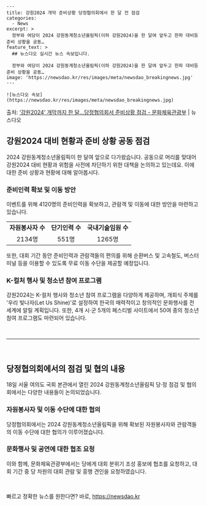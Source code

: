     ---
    title: 강원2024 개막 준비상황 당정협의회에서 한 달 전 점검
    categories:
      - News
    excerpt: >
      정부와 여당이 2024 강원동계청소년올림픽(이하 강원2024)을 한 달여 앞두고 한파 대비등준비 상황을 공동…
    feature_text: >
      ## 뉴스다오 실시간 뉴스 속보입니다.
    
      정부와 여당이 2024 강원동계청소년올림픽(이하 강원2024)을 한 달여 앞두고 한파 대비등준비 상황을 공동…
    image: 'https://newsdao.kr/res/images/meta/newsdao_breakingnews.jpg'
    ---
    
    ![뉴스다오 속보](https://newsdao.kr/res/images/meta/newsdao_breakingnews.jpg)

<p>출처: <a href="https://newsdao.kr/2823" rel="dofollow">‘강원2024’ 개막까지 한 달…당정협의회서 준비상황 점검 - 문화체육관광부</a> | 뉴스다오</p>

<h2 data-ke-size="size26">강원2024 대비 현황과 준비 상황 공동 점검</h2>
<p data-ke-size="size16">2024 강원동계청소년올림픽이 한 달여 앞으로 다가왔습니다. 공동으로 머리를 맞대어 강원2024 대비 현황과 위험을 사전에 차단하기 위한 대책을 논의하고 있는데요. 이에 대한 준비 상황과 현황에 대해 알아봅시다.</p>

<h3><b>준비인력 확보 및 이동 방안</b></h3>
<p data-ke-size="size16">이벤트를 위해 4120명의 준비인력을 확보하고, 관람객 및 이동에 대한 방안을 마련하고 있습니다.</p>

<table>
  <tr>
    <td style="text-align: center; height: 17px;"><b>자원봉사자 수</b></td>
    <td style="text-align: center; height: 17px;"><b>단기인력 수</b></td>
    <td style="text-align: center; height: 17px;"><b>국내기술임원 수</b></td>
  </tr>
  <tr>
    <td style="text-align: center; height: 17px;">2134명</td>
    <td style="text-align: center; height: 17px;">551명</td>
    <td style="text-align: center; height: 17px;">1265명</td>
  </tr>
</table>

<p data-ke-size="size16">또한, 대회 기간 동안 준비인력과 관람객들의 편의를 위해 순환버스 및 고속철도, 버스터미널 등을 이용할 수 있도록 무료 이동 수단을 제공할 예정입니다.</p>

<h3><b>K-컬처 행사 및 청소년 참여 프로그램</b></h3>
<p data-ke-size="size16">강원2024는 K-컬처 행사와 청소년 참여 프로그램을 다양하게 제공하며, 개회식 주제를 '우리 빛나자(Let Us Shine)'로 설정하여 한국의 매력적이고 창의적인 문화행사를 전 세계에 알릴 계획입니다. 또한, 4개 시·군 5개의 페스티벌 사이트에서 50여 종의 청소년 참여 프로그램도 마련되어 있습니다.</p>

<p data-ke-size="size16">&nbsp;</p>

<hr>

<p data-ke-size="size16">&nbsp;</p>

<h2 data-ke-size="size26">당정협의회에서의 점검 및 협의 내용</h2>
<p data-ke-size="size16">18일 서울 여의도 국회 본관에서 열린 2024 강원동계청소년올림픽 당·정 점검 및 협의회에서는 다양한 내용들이 논의되었습니다.</p>

<h3><b>자원봉사자 및 이동 수단에 대한 협의</b></h3>
<p data-ke-size="size16">당정협의회에서는 2024 강원동계청소년올림픽을 위해 확보된 자원봉사자와 관람객들의 이동 수단에 대한 협의가 이루어졌습니다.</p>

<h3><b>문화행사 및 공연에 대한 협조 요청</b></h3>
<p data-ke-size="size16">이와 함께, 문화체육관광부에서는 당에게 대회 분위기 조성 홍보에 협조를 요청하고, 대회 기간 중 당 차원의 대회 관람 및 흥행 견인을 요청하였습니다.</p>

<p data-ke-size="size16">&nbsp;</p> 

빠르고 정확한 뉴스를 원한다면? 바로, <a href="https://newsdao.kr" rel="dofollow">https://newsdao.kr</a>


    
